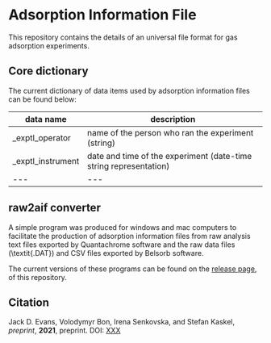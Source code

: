 # Adsorption Information File
This repository contains the details of an universal file format for gas adsorption experiments.

## Core dictionary
The current dictionary of data items used by adsorption information files can be found below:

| data name | description |
| --- | --- |
| _exptl_operator | name of the person who ran the experiment (string) |
| _exptl_instrument | date and time of the experiment (date-time string representation)|
| --- | --- |

## raw2aif converter
A simple program was produced for windows and mac computers to facilitate the production of adsorption information files from raw analysis text files exported by Quantachrome software and the raw data files (\textit{.DAT}) and CSV files exported by Belsorb software.

The current versions of these programs can be found on the [release page](https://github.com/jackevansadl/jubliant-waddle/releases),
of this repository.

## Citation
Jack D. Evans, Volodymyr Bon, Irena Senkovska, and Stefan Kaskel, *preprint*, **2021**, preprint.
  DOI: [XXX](https://dx.doi.org/XXX)
